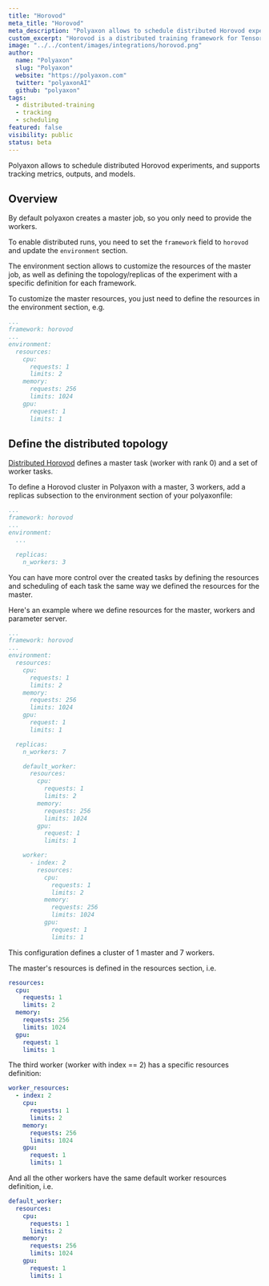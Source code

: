 ```yaml
---
title: "Horovod"
meta_title: "Horovod"
meta_description: "Polyaxon allows to schedule distributed Horovod experiments, and supports tracking metrics, outputs, and models natively."
custom_excerpt: "Horovod is a distributed training framework for TensorFlow, Keras, PyTorch, and MXNet. The goal of Horovod is to make distributed Deep Learning fast and easy to use."
image: "../../content/images/integrations/horovod.png"
author:
  name: "Polyaxon"
  slug: "Polyaxon"
  website: "https://polyaxon.com"
  twitter: "polyaxonAI"
  github: "polyaxon"
tags: 
  - distributed-training
  - tracking
  - scheduling
featured: false
visibility: public
status: beta
---
```


Polyaxon allows to schedule distributed Horovod experiments, and supports tracking metrics, outputs, and models.

## Overview

By default polyaxon creates a master job, so you only need to provide the workers.

To enable distributed runs, you need to set the `framework` field to `horovod` and update the `environment` section.

The environment section allows to customize the resources of the master job, as well as defining the topology/replicas of the experiment with a specific definition for each framework.

To customize the master resources, you just need to define the resources in the environment section, e.g.

```yaml
...
framework: horovod
...
environment:
  resources:
    cpu:
      requests: 1
      limits: 2
    memory:
      requests: 256
      limits: 1024
    gpu:
      request: 1
      limits: 1
```

## Define the distributed topology

[Distributed Horovod](https://github.com/horovod/horovod#running-horovod) defines a master task (worker with rank 0) and a set of worker tasks.

To define a Horovod cluster in Polyaxon with a master, 3 workers,
add a replicas subsection to the environment section of your polyaxonfile:


```yaml
...
framework: horovod
...
environment:
  ...

  replicas:
    n_workers: 3
```

You can have more control over the created tasks by defining the resources and scheduling of each task
the same way we defined the resources for the master.

Here's an example where we define resources for the master, workers and parameter server.


```yaml
...
framework: horovod
...
environment:
  resources:
    cpu:
      requests: 1
      limits: 2
    memory:
      requests: 256
      limits: 1024
    gpu:
      request: 1
      limits: 1

  replicas:
    n_workers: 7

    default_worker:
      resources:
        cpu:
          requests: 1
          limits: 2
        memory:
          requests: 256
          limits: 1024
        gpu:
          request: 1
          limits: 1

    worker:
      - index: 2
        resources:
          cpu:
            requests: 1
            limits: 2
          memory:
            requests: 256
            limits: 1024
          gpu:
            request: 1
            limits: 1
```

This configuration defines a cluster of 1 master and 7 workers.

The master's resources is defined in the resources section, i.e.

```yaml
resources:
  cpu:
    requests: 1
    limits: 2
  memory:
    requests: 256
    limits: 1024
  gpu:
    request: 1
    limits: 1
```

The third worker (worker with index == 2) has a specific resources definition:

```yaml
worker_resources:
  - index: 2
    cpu:
      requests: 1
      limits: 2
    memory:
      requests: 256
      limits: 1024
    gpu:
      request: 1
      limits: 1
```
And all the other workers have the same default worker resources definition, i.e.

```yaml
default_worker:
  resources:
    cpu:
      requests: 1
      limits: 2
    memory:
      requests: 256
      limits: 1024
    gpu:
      request: 1
      limits: 1
```
